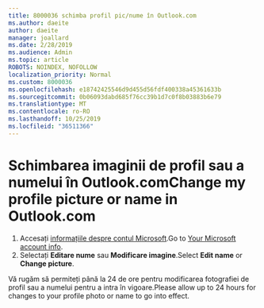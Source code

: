 ```yaml
---
title: 8000036 schimba profil pic/nume în Outlook.com
ms.author: daeite
author: daeite
manager: joallard
ms.date: 2/28/2019
ms.audience: Admin
ms.topic: article
ROBOTS: NOINDEX, NOFOLLOW
localization_priority: Normal
ms.custom: 8000036
ms.openlocfilehash: e18742425546d9d455d56fdf400338a45361633b
ms.sourcegitcommit: 0b06093dabd685f76cc39b1d7c0f8b03883b6e79
ms.translationtype: MT
ms.contentlocale: ro-RO
ms.lasthandoff: 10/25/2019
ms.locfileid: "36511366"
---
```

# <a name="change-my-profile-picture-or-name-in-outlookcom"></a><span data-ttu-id="56081-102">Schimbarea imaginii de profil sau a numelui în Outlook.com</span><span class="sxs-lookup"><span data-stu-id="56081-102">Change my profile picture or name in Outlook.com</span></span>

1. <span data-ttu-id="56081-103">Accesați [informațiile despre contul Microsoft](https://go.microsoft.com/fwlink/p/?linkid=860841).</span><span class="sxs-lookup"><span data-stu-id="56081-103">Go to [Your Microsoft account info](https://go.microsoft.com/fwlink/p/?linkid=860841).</span></span>
1. <span data-ttu-id="56081-104">Selectați **Editare nume** sau **Modificare imagine**.</span><span class="sxs-lookup"><span data-stu-id="56081-104">Select **Edit name** or **Change picture**.</span></span>

<span data-ttu-id="56081-105">Vă rugăm să permiteți până la 24 de ore pentru modificarea fotografiei de profil sau a numelui pentru a intra în vigoare.</span><span class="sxs-lookup"><span data-stu-id="56081-105">Please allow up to 24 hours for changes to your profile photo or name to go into effect.</span></span>
